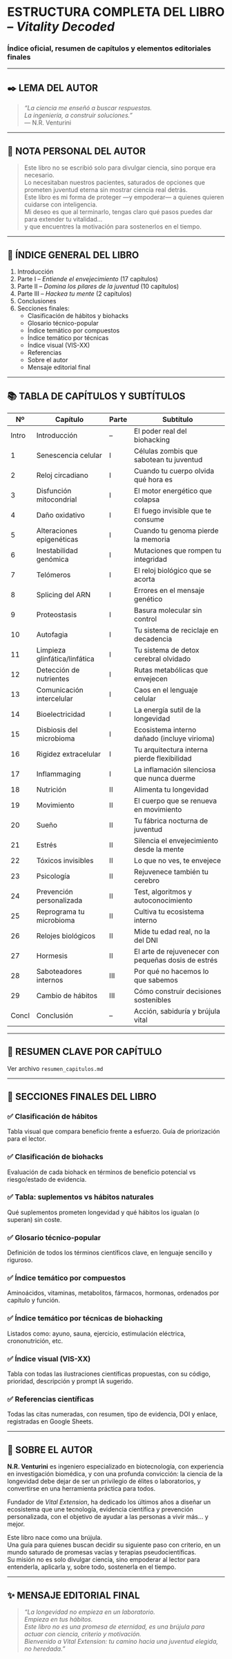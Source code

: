 # ESTRUCTURA COMPLETA DEL LIBRO – *Vitality Decoded*  
### Índice oficial, resumen de capítulos y elementos editoriales finales

---

## ✒️ LEMA DEL AUTOR

> *“La ciencia me enseñó a buscar respuestas.  
> La ingeniería, a construir soluciones.”*  
> — N.R. Venturini

---

## 💬 NOTA PERSONAL DEL AUTOR

> Este libro no se escribió solo para divulgar ciencia, sino porque era necesario.  
> Lo necesitaban nuestros pacientes, saturados de opciones que prometen juventud eterna sin mostrar ciencia real detrás.  
> Este libro es mi forma de proteger —y empoderar— a quienes quieren cuidarse con inteligencia.  
> Mi deseo es que al terminarlo, tengas claro qué pasos puedes dar para extender tu vitalidad…  
> y que encuentres la motivación para sostenerlos en el tiempo.

---

## 📘 ÍNDICE GENERAL DEL LIBRO

1. Introducción  
2. Parte I – *Entiende el envejecimiento* (17 capítulos)  
3. Parte II – *Domina los pilares de la juventud* (10 capítulos)  
4. Parte III – *Hackea tu mente* (2 capítulos)  
5. Conclusiones  
6. Secciones finales:
   - Clasificación de hábitos y biohacks
   - Glosario técnico-popular
   - Índice temático por compuestos
   - Índice temático por técnicas
   - Índice visual (VIS-XX)
   - Referencias
   - Sobre el autor
   - Mensaje editorial final

---

## 📚 TABLA DE CAPÍTULOS Y SUBTÍTULOS

| Nº | Capítulo | Parte | Subtítulo |
|----|----------|-------|-----------|
| Intro | Introducción | – | El poder real del biohacking |
| 1 | Senescencia celular | I | Células zombis que sabotean tu juventud |
| 2 | Reloj circadiano | I | Cuando tu cuerpo olvida qué hora es |
| 3 | Disfunción mitocondrial | I | El motor energético que colapsa |
| 4 | Daño oxidativo | I | El fuego invisible que te consume |
| 5 | Alteraciones epigenéticas | I | Cuando tu genoma pierde la memoria |
| 6 | Inestabilidad genómica | I | Mutaciones que rompen tu integridad |
| 7 | Telómeros | I | El reloj biológico que se acorta |
| 8 | Splicing del ARN | I | Errores en el mensaje genético |
| 9 | Proteostasis | I | Basura molecular sin control |
| 10 | Autofagia | I | Tu sistema de reciclaje en decadencia |
| 11 | Limpieza glinfática/linfática | I | Tu sistema de detox cerebral olvidado |
| 12 | Detección de nutrientes | I | Rutas metabólicas que envejecen |
| 13 | Comunicación intercelular | I | Caos en el lenguaje celular |
| 14 | Bioelectricidad | I | La energía sutil de la longevidad |
| 15 | Disbiosis del microbioma | I | Ecosistema interno dañado (incluye virioma) |
| 16 | Rigidez extracelular | I | Tu arquitectura interna pierde flexibilidad |
| 17 | Inflammaging | I | La inflamación silenciosa que nunca duerme |
| 18 | Nutrición | II | Alimenta tu longevidad |
| 19 | Movimiento | II | El cuerpo que se renueva en movimiento |
| 20 | Sueño | II | Tu fábrica nocturna de juventud |
| 21 | Estrés | II | Silencia el envejecimiento desde la mente |
| 22 | Tóxicos invisibles | II | Lo que no ves, te envejece |
| 23 | Psicología | II | Rejuvenece también tu cerebro |
| 24 | Prevención personalizada | II | Test, algoritmos y autoconocimiento |
| 25 | Reprograma tu microbioma | II | Cultiva tu ecosistema interno |
| 26 | Relojes biológicos | II | Mide tu edad real, no la del DNI |
| 27 | Hormesis | II | El arte de rejuvenecer con pequeñas dosis de estrés |
| 28 | Saboteadores internos | III | Por qué no hacemos lo que sabemos |
| 29 | Cambio de hábitos | III | Cómo construir decisiones sostenibles |
| Concl | Conclusión | – | Acción, sabiduría y brújula vital |

---

## 🧠 RESUMEN CLAVE POR CAPÍTULO

Ver archivo `resumen_capitulos.md` 

---

## 📘 SECCIONES FINALES DEL LIBRO

### ✅ Clasificación de hábitos  
Tabla visual que compara beneficio frente a esfuerzo. Guía de priorización para el lector.

### ✅ Clasificación de biohacks  
Evaluación de cada biohack en términos de beneficio potencial vs riesgo/estado de evidencia.

### ✅ Tabla: suplementos vs hábitos naturales  
Qué suplementos prometen longevidad y qué hábitos los igualan (o superan) sin coste.

### ✅ Glosario técnico-popular  
Definición de todos los términos científicos clave, en lenguaje sencillo y riguroso.

### ✅ Índice temático por compuestos  
Aminoácidos, vitaminas, metabolitos, fármacos, hormonas, ordenados por capítulo y función.

### ✅ Índice temático por técnicas de biohacking  
Listados como: ayuno, sauna, ejercicio, estimulación eléctrica, crononutrición, etc.

### ✅ Índice visual (VIS-XX)  
Tabla con todas las ilustraciones científicas propuestas, con su código, prioridad, descripción y prompt IA sugerido.

### ✅ Referencias científicas  
Todas las citas numeradas, con resumen, tipo de evidencia, DOI y enlace, registradas en Google Sheets.

---

## 👤 SOBRE EL AUTOR

**N.R. Venturini** es ingeniero especializado en biotecnología, con experiencia en investigación biomédica, y con una profunda convicción: la ciencia de la longevidad debe dejar de ser un privilegio de élites o laboratorios, y convertirse en una herramienta práctica para todos.

Fundador de *Vital Extension*, ha dedicado los últimos años a diseñar un ecosistema que une tecnología, evidencia científica y prevención personalizada, con el objetivo de ayudar a las personas a vivir más… y mejor.

Este libro nace como una brújula.  
Una guía para quienes buscan decidir su siguiente paso con criterio, en un mundo saturado de promesas vacías y terapias pseudocientíficas.  
Su misión no es solo divulgar ciencia, sino empoderar al lector para entenderla, aplicarla y, sobre todo, sostenerla en el tiempo.

---

## ✨ MENSAJE EDITORIAL FINAL

> *“La longevidad no empieza en un laboratorio.  
> Empieza en tus hábitos.  
> Este libro no es una promesa de eternidad, es una brújula para actuar con ciencia, criterio y motivación.  
> Bienvenido a Vital Extension: tu camino hacia una juventud elegida, no heredada.”*

